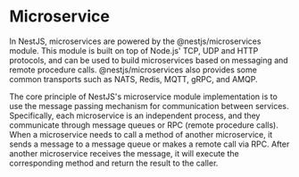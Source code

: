 # Microservice

In NestJS, microservices are powered by the @nestjs/microservices module. This module is built on top of Node.js' TCP, UDP and HTTP protocols, and can be used to build microservices based on messaging and remote procedure calls. @nestjs/microservices also provides some common transports such as NATS, Redis, MQTT, gRPC, and AMQP.

The core principle of NestJS's microservice module implementation is to use the message passing mechanism for communication between services. Specifically, each microservice is an independent process, and they communicate through message queues or RPC (remote procedure calls). When a microservice needs to call a method of another microservice, it sends a message to a message queue or makes a remote call via RPC. After another microservice receives the message, it will execute the corresponding method and return the result to the caller.